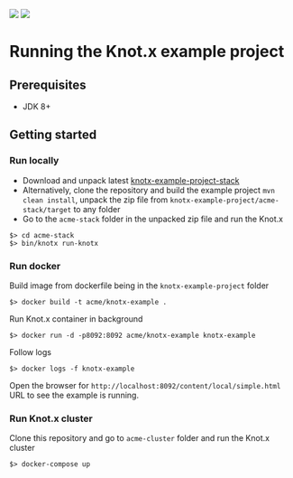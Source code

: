 [![][travis img]][travis]
[![][license img]][license]

# Running the Knot.x example project

## Prerequisites
- JDK 8+

## Getting started
### Run locally
- Download and unpack latest [knotx-example-project-stack](https://bintray.com/knotx/downloads/examples)
- Alternatively, clone the repository and build the example project `mvn clean install`, 
unpack the zip file from `knotx-example-project/acme-stack/target` to any folder
- Go to the `acme-stack` folder in the unpacked zip file and run the Knot.x
```
$> cd acme-stack
$> bin/knotx run-knotx
```

### Run docker
Build image from dockerfile being in the `knotx-example-project` folder
```
$> docker build -t acme/knotx-example .
```
Run Knot.x container in background
```
$> docker run -d -p8092:8092 acme/knotx-example knotx-example
```

Follow logs
```
$> docker logs -f knotx-example
```

Open the browser for `http://localhost:8092/content/local/simple.html` URL to see the example is running.

### Run Knot.x cluster
Clone this repository and go to `acme-cluster` folder and run the Knot.x cluster
```
$> docker-compose up
```

[travis]:https://travis-ci.org/Knotx/knotx-example-project
[travis img]:https://travis-ci.org/Knotx/knotx-example-project.svg?branch=master

[license]:https://github.com/Cognifide/knotx/blob/master/LICENSE
[license img]:https://img.shields.io/badge/License-Apache%202.0-blue.svg
